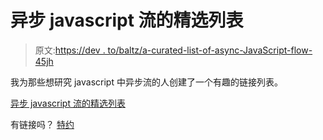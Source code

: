 # 异步 javascript 流的精选列表

> 原文:[https://dev . to/baltz/a-curated-list-of-async-JavaScript-flow-45jh](https://dev.to/baltz/a-curated-list-of-async-javascript-flow-45jh)

我为那些想研究 javascript 中异步流的人创建了一个有趣的链接列表。

[异步 javascript 流的精选列表](https://github.com/baltazarparra/awesome-async)

有链接吗？
[特约](https://github.com/baltazarparra/awesome-async/blob/master/CONTRIBUTING.md)